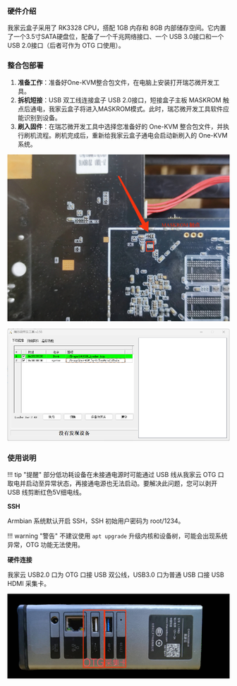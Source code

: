### 硬件介绍

我家云盒子采用了 RK3328 CPU，搭配 1GB 内存和 8GB 内部储存空间。它内置了一个3.5寸SATA硬盘位，配备了一个千兆网络接口、一个 USB 3.0接口和一个 USB 2.0接口（后者可作为 OTG 口使用）。

### 整合包部署

1. **准备工作**：准备好One-KVM整合包文件，在电脑上安装打开瑞芯微开发工具。
2. **拆机短接**：USB 双工线连接盒子 USB 2.0接口，短接盒子主板 MASKROM 触点后通电，我家云盒子将进入MASKROM模式。此时，瑞芯微开发工具软件应能识别到设备。
3. **刷入固件**：在瑞芯微开发工具中选择您准备好的 One-KVM 整合包文件，并执行刷机流程。刷机完成后，重新给我家云盒子通电会启动新刷入的 One-KVM 系统。

![我家云主板 MASKROM 触点位置](img/freecompress-01b88f3974c8f447d7c098ccaa292a32.jpeg)

![整合包线刷](./img/image-202411182144.png)

### 使用说明

!!! tip "提醒"
    部分低功耗设备在未接通电源时可能通过 USB 线从我家云 OTG 口取电并启动至异常状态，再接通电源也无法启动。要解决此问题，您可以剥开 USB 线剪断红色5V细电线。

**SSH**

Armbian 系统默认开启 SSH，SSH 初始用户密码为 root/1234。

!!! warning "警告"
    不建议使用 `apt upgrade` 升级内核和设备树，可能会出现系统异常，OTG 功能无法使用。

**硬件连接**

我家云 USB2.0 口为 OTG 口接 USB 双公线，USB3.0 口为普通 USB 口接 USB HDMI 采集卡。

![硬件连接](img/freecompress-1733221690264.png)
